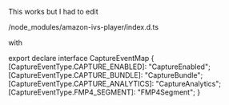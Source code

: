 This works but I had to edit 

/node_modules/amazon-ivs-player/index.d.ts

with

export declare interface CaptureEventMap {
    [CaptureEventType.CAPTURE_ENABLED]: "CaptureEnabled";
    [CaptureEventType.CAPTURE_BUNDLE]: "CaptureBundle";
    [CaptureEventType.CAPTURE_ANALYTICS]: "CaptureAnalytics";
    [CaptureEventType.FMP4_SEGMENT]: "FMP4Segment";
}
